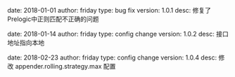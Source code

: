 date: 2018-01-01
author: friday
type: bug fix
version: 1.0.1
desc: 修复了Prelogic中正则匹配不正确的问题

date: 2018-01-14
author: friday
type: config change
version: 1.0.2
desc: 接口地址指向本地

date: 2018-02-23
author: friday
type: config change
version: 1.0.4
desc: 
	修改 appender.rolling.strategy.max 配置

